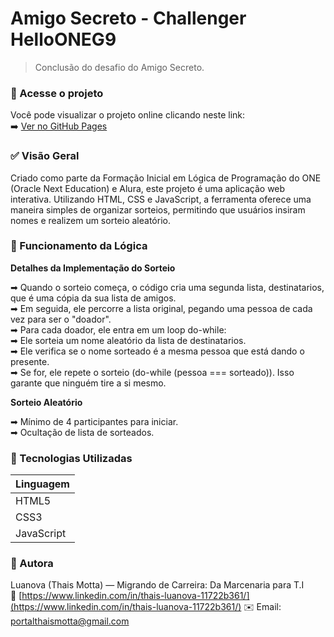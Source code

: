 #  Amigo Secreto - Challenger HelloONEG9 

> Conclusão do desafio do Amigo Secreto.

### 🔗 Acesse o projeto

Você pode visualizar o projeto online clicando neste link:
<br>
➡️ [Ver no GitHub Pages](https://luanova27.github.io/amigo-secreto/)

### ✅ Visão Geral

Criado como parte da Formação Inicial em Lógica de Programação do ONE (Oracle Next Education) e Alura, este projeto é uma aplicação web interativa. Utilizando HTML, CSS e JavaScript, a ferramenta oferece uma maneira simples de organizar sorteios, permitindo que usuários insiram nomes e realizem um sorteio aleatório.

### 🧠 Funcionamento da Lógica

**Detalhes da Implementação do Sorteio**

➡ Quando o sorteio começa, o código cria uma segunda lista, destinatarios, que é uma cópia da sua lista de amigos.  
➡ Em seguida, ele percorre a lista original, pegando uma pessoa de cada vez para ser o "doador".  
➡ Para cada doador, ele entra em um loop do-while:  
➡ Ele sorteia um nome aleatório da lista de destinatarios.  
➡ Ele verifica se o nome sorteado é a mesma pessoa que está dando o presente.  
➡ Se for, ele repete o sorteio (do-while (pessoa === sorteado)). Isso garante que ninguém tire a si mesmo.

**Sorteio Aleatório**

➡ Mínimo de 4 participantes para iniciar.  
➡ Ocultação de lista de sorteados.  

### 💫 Tecnologias Utilizadas

| Linguagem | 
|-----------|
| HTML5     | 
| CSS3      | 
| JavaScript| 

### 🧠 Autora

Luanova (Thais Motta) — Migrando de Carreira: Da Marcenaria para T.I
<br>
🔗 [https://www.linkedin.com/in/thais-luanova-11722b361/](https://www.linkedin.com/in/thais-luanova-11722b361/) ✉️ Email: portalthaismotta@gmail.com

